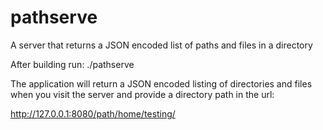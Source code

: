 # pathserve
A server that returns a JSON encoded list of paths and files in a directory

After building run: ./pathserve 

The application will return a JSON encoded listing of directories and files when you visit the server 
and provide a directory path in the url:

http://127.0.0.1:8080/path/home/testing/


